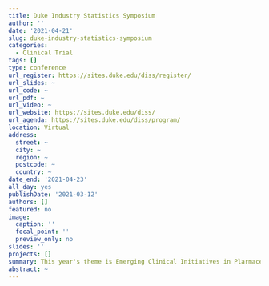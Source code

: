 ```yaml
---
title: Duke Industry Statistics Symposium
author: ''
date: '2021-04-21'
slug: duke-industry-statistics-symposium
categories:
  - Clinical Trial
tags: []
type: conference
url_register: https://sites.duke.edu/diss/register/
url_slides: ~
url_code: ~
url_pdf: ~
url_video: ~
url_website: https://sites.duke.edu/diss/
url_agenda: https://sites.duke.edu/diss/program/
location: Virtual
address:
  street: ~
  city: ~
  region: ~
  postcode: ~
  country: ~
date_end: '2021-04-23'
all_day: yes
publishDate: '2021-03-12'
authors: []
featured: no
image:
  caption: ''
  focal_point: ''
  preview_only: no
slides: ''
projects: []
summary: This year's theme is Emerging Clinical Initiatives in Plarmaceutical Development.
abstract: ~
---
```


<!--more-->
